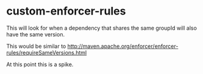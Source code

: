# custom-enforcer-rules
This will look for when a dependency that shares the same groupId will also have the same version.

This would be similar to
http://maven.apache.org/enforcer/enforcer-rules/requireSameVersions.html

At this point this is a spike.
